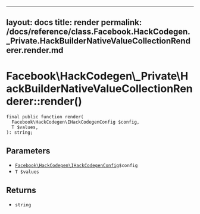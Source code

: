 
***

layout: docs
title: render
permalink: /docs/reference/class.Facebook.HackCodegen._Private.HackBuilderNativeValueCollectionRenderer.render.md
---







# Facebook\\HackCodegen\\_Private\\HackBuilderNativeValueCollectionRenderer::render()




``` Hack
final public function render(
  Facebook\HackCodegen\IHackCodegenConfig $config,
  T $values,
): string;
```




## Parameters




- [` Facebook\HackCodegen\IHackCodegenConfig `](<interface.Facebook.HackCodegen.IHackCodegenConfig.md>)`` $config ``
- ` T $values `




## Returns




+ ` string `